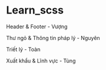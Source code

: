 # Learn_scss

Header & Footer - Vượng

Thư ngỏ & Thông tin pháp lý - Nguyên

Triết lý - Toàn

Xuất khẩu & Lĩnh vực - Tùng
